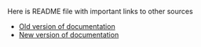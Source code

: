 Here is README file with important links to other sources

 - [Old version of documentation](https://docs.google.com/document/d/1mLrU68oWKaQnStEllXxCOG_jIhLWVq4kO6xj4UtMyXs/edit?usp=sharing)
 - [New version of documentation](https://docs.google.com/document/d/18_nbm46g437DOHI1mce6X7qxjJBlKTE0dIbuVQ_Wcro/edit?usp=sharing)